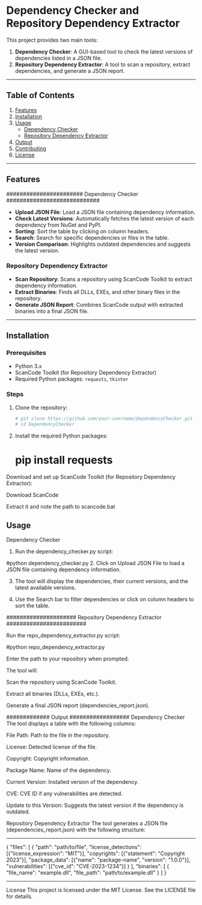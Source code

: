 # Dependency Checker and Repository Dependency Extractor

This project provides two main tools:
1. **Dependency Checker**: A GUI-based tool to check the latest versions of dependencies listed in a JSON file.
2. **Repository Dependency Extractor**: A tool to scan a repository, extract dependencies, and generate a JSON report.

---

## Table of Contents
1. [Features](#features)
2. [Installation](#installation)
3. [Usage](#usage)
   - [Dependency Checker](#dependency-checker)
   - [Repository Dependency Extractor](#repository-dependency-extractor)
4. [Output](#output)
5. [Contributing](#contributing)
6. [License](#license)

---

## Features

####################### Dependency Checker ############################
- **Upload JSON File**: Load a JSON file containing dependency information.
- **Check Latest Versions**: Automatically fetches the latest version of each dependency from NuGet and PyPI.
- **Sorting**: Sort the table by clicking on column headers.
- **Search**: Search for specific dependencies or files in the table.
- **Version Comparison**: Highlights outdated dependencies and suggests the latest version.

### Repository Dependency Extractor
- **Scan Repository**: Scans a repository using ScanCode Toolkit to extract dependency information.
- **Extract Binaries**: Finds all DLLs, EXEs, and other binary files in the repository.
- **Generate JSON Report**: Combines ScanCode output with extracted binaries into a final JSON file.

---

## Installation

### Prerequisites
- Python 3.x
- ScanCode Toolkit (for Repository Dependency Extractor)
- Required Python packages: `requests`, `tkinter`

### Steps
1. Clone the repository:
   ```bash
   # git clone https://github.com/your-username/DependencyChecker.git
   # cd DependencyChecker

2. Install the required Python packages:
    # pip install requests

Download and set up ScanCode Toolkit (for Repository Dependency Extractor):

Download ScanCode

Extract it and note the path to scancode.bat

## Usage

Dependency Checker
1. Run the dependency_checker.py script:

#python dependency_checker.py
2. Click on Upload JSON File to load a JSON file containing dependency information.

3. The tool will display the dependencies, their current versions, and the latest available versions.

4. Use the Search bar to filter dependencies or click on column headers to sort the table.

##################### Repository Dependency Extractor ########################

Run the repo_dependency_extractor.py script:

#python repo_dependency_extractor.py

Enter the path to your repository when prompted.

The tool will:

Scan the repository using ScanCode Toolkit.

Extract all binaries (DLLs, EXEs, etc.).

Generate a final JSON report (dependencies_report.json).


############# Output ##################
Dependency Checker
The tool displays a table with the following columns:

File Path: Path to the file in the repository.

License: Detected license of the file.

Copyright: Copyright information.

Package Name: Name of the dependency.

Current Version: Installed version of the dependency.

CVE: CVE ID if any vulnerabilities are detected.

Update to this Version: Suggests the latest version if the dependency is outdated.

Repository Dependency Extractor
The tool generates a JSON file (dependencies_report.json) with the following structure:

_____________________________________________________________________________________________
{
  "files": [
    {
      "path": "path/to/file",
      "license_detections": [{"license_expression": "MIT"}],
      "copyrights": [{"statement": "Copyright 2023"}],
      "package_data": [{"name": "package-name", "version": "1.0.0"}],
      "vulnerabilities": [{"cve_id": "CVE-2023-1234"}]
    }
  ],
  "binaries": [
    {
      "file_name": "example.dll",
      "file_path": "path/to/example.dll"
    }
  ]
}
_______________________________________________________________________________________________

License
This project is licensed under the MIT License. See the LICENSE file for details.
